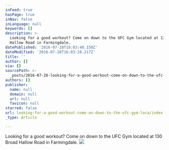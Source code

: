 ```yaml
---
inFeed: true
hasPage: true
inNav: false
inLanguage: null
keywords: []
description: >-
  Looking for a good workout? Come on down to the UFC Gym located at 130 Broad
  Hallow Road in Farmingdale. 
datePublished: '2016-07-28T16:03:40.150Z'
dateModified: '2016-07-28T16:03:28.217Z'
title: ''
author: []
via: {}
sourcePath: >-
  _posts/2016-07-28-looking-for-a-good-workout-come-on-down-to-the-ufc-gym-loca.md
authors: []
publisher:
  name: null
  domain: null
  url: null
  favicon: null
starred: false
url: looking-for-a-good-workout-come-on-down-to-the-ufc-gym-loca/index.html
_type: Article

---
```

Looking for a good workout? Come on down to the UFC Gym located at 130 Broad Hallow Road in Farmingdale. ![](https://the-grid-user-content.s3-us-west-2.amazonaws.com/045916e6-f304-4eb0-bf6a-4dce95dbd375.jpg)